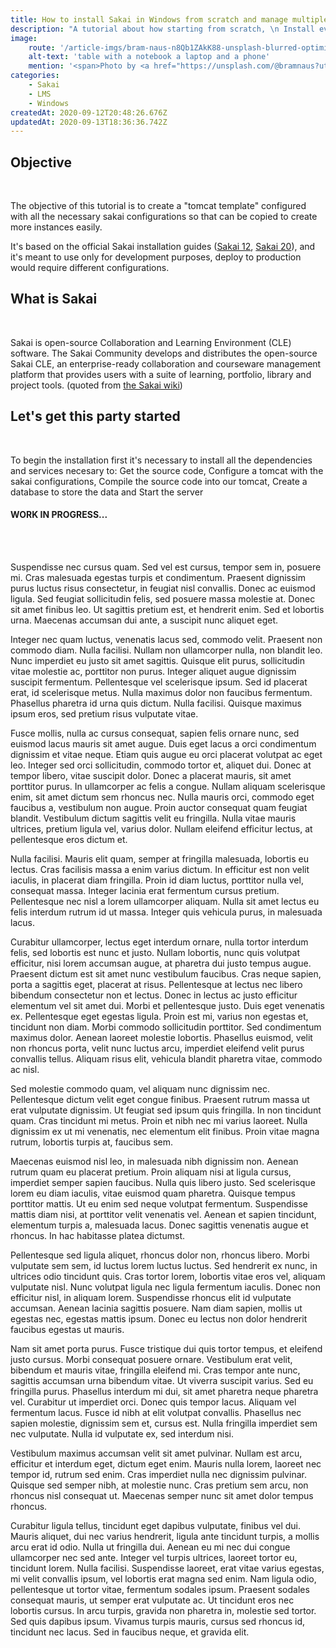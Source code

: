 ```yaml
---
title: How to install Sakai in Windows from scratch and manage multiple tomcat instances
description: "A tutorial about how starting from scratch, \n Install everything needed to compile and run an instance of Sakai in Windows, and how to manage multiple of those for development purposes."
image:
    route: '/article-imgs/bram-naus-n8Qb1ZAkK88-unsplash-blurred-optimized.jpg'
    alt-text: 'table with a notebook a laptop and a phone'
    mention: '<span>Photo by <a href="https://unsplash.com/@bramnaus?utm_source=unsplash&amp;utm_medium=referral&amp;utm_content=creditCopyText">Bram Naus</a> on <a href="https://unsplash.com/?utm_source=unsplash&amp;utm_medium=referral&amp;utm_content=creditCopyText">Unsplash</a></span><br/><i>· Blurred and optimized after download</i>'
categories:
    - Sakai
    - LMS
    - Windows
createdAt: 2020-09-12T20:48:26.676Z
updatedAt: 2020-09-13T18:36:36.742Z
---
```


## Objective
<br>

The objective of this tutorial is to create a "tomcat template" configured with all the necessary sakai configurations so that can be copied to create more instances easily.

It's based on the official Sakai installation guides ([Sakai 12](https://confluence.sakaiproject.org/pages/viewpage.action?pageId=107906475), [Sakai 20](https://confluence.sakaiproject.org/pages/viewpage.action?pageId=122617993)), and it's meant to use only for development purposes, deploy to production would require different configurations.
<div class="mb-5"></div>

## What is Sakai
<br>

Sakai is open-source Collaboration and Learning Environment (CLE) software. The Sakai Community develops and distributes the open-source Sakai CLE, an enterprise-ready collaboration and courseware management platform that provides users with a suite of learning, portfolio, library and project tools.
(quoted from [the Sakai wiki](https://confluence.sakaiproject.org/))

<div class="mb-5"></div>

## Let's get this party started
<br>

To begin the installation first it's necessary to install all the dependencies and services necesary to:
Get the source code,
Configure a tomcat with the sakai configurations,
Compile the source code into our tomcat,
Create a database to store the data and
Start the server

#### WORK IN PROGRESS...
<br>

<mvn-builder></mvn-builder>

<br>
Suspendisse nec cursus quam. Sed vel est cursus, tempor sem in, posuere mi. Cras malesuada egestas turpis et condimentum. Praesent dignissim purus luctus risus consectetur, in feugiat nisl convallis. Donec ac euismod ligula. Sed feugiat sollicitudin felis, sed posuere massa molestie at. Donec sit amet finibus leo. Ut sagittis pretium est, et hendrerit enim. Sed et lobortis urna. Maecenas accumsan dui ante, a suscipit nunc aliquet eget.

Integer nec quam luctus, venenatis lacus sed, commodo velit. Praesent non commodo diam. Nulla facilisi. Nullam non ullamcorper nulla, non blandit leo. Nunc imperdiet eu justo sit amet sagittis. Quisque elit purus, sollicitudin vitae molestie ac, porttitor non purus. Integer aliquet augue dignissim suscipit fermentum. Pellentesque vel scelerisque ipsum. Sed id placerat erat, id scelerisque metus. Nulla maximus dolor non faucibus fermentum. Phasellus pharetra id urna quis dictum. Nulla facilisi. Quisque maximus ipsum eros, sed pretium risus vulputate vitae.

Fusce mollis, nulla ac cursus consequat, sapien felis ornare nunc, sed euismod lacus mauris sit amet augue. Duis eget lacus a orci condimentum dignissim et vitae neque. Etiam quis augue eu orci placerat volutpat ac eget leo. Integer sed orci sollicitudin, commodo tortor et, aliquet dui. Donec at tempor libero, vitae suscipit dolor. Donec a placerat mauris, sit amet porttitor purus. In ullamcorper ac felis a congue. Nullam aliquam scelerisque enim, sit amet dictum sem rhoncus nec. Nulla mauris orci, commodo eget faucibus a, vestibulum non augue. Proin auctor consequat quam feugiat blandit. Vestibulum dictum sagittis velit eu fringilla. Nulla vitae mauris ultrices, pretium ligula vel, varius dolor. Nullam eleifend efficitur lectus, at pellentesque eros dictum et.

Nulla facilisi. Mauris elit quam, semper at fringilla malesuada, lobortis eu lectus. Cras facilisis massa a enim varius dictum. In efficitur est non velit iaculis, in placerat diam fringilla. Proin id diam luctus, porttitor nulla vel, consequat massa. Integer lacinia erat fermentum cursus pretium. Pellentesque nec nisl a lorem ullamcorper aliquam. Nulla sit amet lectus eu felis interdum rutrum id ut massa. Integer quis vehicula purus, in malesuada lacus.

Curabitur ullamcorper, lectus eget interdum ornare, nulla tortor interdum felis, sed lobortis est nunc et justo. Nullam lobortis, nunc quis volutpat efficitur, nisi lorem accumsan augue, at pharetra dui justo tempus augue. Praesent dictum est sit amet nunc vestibulum faucibus. Cras neque sapien, porta a sagittis eget, placerat at risus. Pellentesque at lectus nec libero bibendum consectetur non et lectus. Donec in lectus ac justo efficitur elementum vel sit amet dui. Morbi et pellentesque justo. Duis eget venenatis ex. Pellentesque eget egestas ligula. Proin est mi, varius non egestas et, tincidunt non diam. Morbi commodo sollicitudin porttitor. Sed condimentum maximus dolor. Aenean laoreet molestie lobortis. Phasellus euismod, velit non rhoncus porta, velit nunc luctus arcu, imperdiet eleifend velit purus convallis tellus. Aliquam risus elit, vehicula blandit pharetra vitae, commodo ac nisl.

Sed molestie commodo quam, vel aliquam nunc dignissim nec. Pellentesque dictum velit eget congue finibus. Praesent rutrum massa ut erat vulputate dignissim. Ut feugiat sed ipsum quis fringilla. In non tincidunt quam. Cras tincidunt mi metus. Proin et nibh nec mi varius laoreet. Nulla dignissim ex ut mi venenatis, nec elementum elit finibus. Proin vitae magna rutrum, lobortis turpis at, faucibus sem.

Maecenas euismod nisl leo, in malesuada nibh dignissim non. Aenean rutrum quam eu placerat pretium. Proin aliquam nisi at ligula cursus, imperdiet semper sapien faucibus. Nulla quis libero justo. Sed scelerisque lorem eu diam iaculis, vitae euismod quam pharetra. Quisque tempus porttitor mattis. Ut eu enim sed neque volutpat fermentum. Suspendisse mattis diam nisi, at porttitor velit venenatis vel. Aenean et sapien tincidunt, elementum turpis a, malesuada lacus. Donec sagittis venenatis augue et rhoncus. In hac habitasse platea dictumst.

Pellentesque sed ligula aliquet, rhoncus dolor non, rhoncus libero. Morbi vulputate sem sem, id luctus lorem luctus luctus. Sed hendrerit ex nunc, in ultrices odio tincidunt quis. Cras tortor lorem, lobortis vitae eros vel, aliquam vulputate nisl. Nunc volutpat ligula nec ligula fermentum iaculis. Donec non efficitur nisl, in aliquam lorem. Suspendisse rhoncus elit id vulputate accumsan. Aenean lacinia sagittis posuere. Nam diam sapien, mollis ut egestas nec, egestas mattis ipsum. Donec eu lectus non dolor hendrerit faucibus egestas ut mauris.

Nam sit amet porta purus. Fusce tristique dui quis tortor tempus, et eleifend justo cursus. Morbi consequat posuere ornare. Vestibulum erat velit, bibendum et mauris vitae, fringilla eleifend mi. Cras tempor ante nunc, sagittis accumsan urna bibendum vitae. Ut viverra suscipit varius. Sed eu fringilla purus. Phasellus interdum mi dui, sit amet pharetra neque pharetra vel. Curabitur ut imperdiet orci. Donec quis tempor lacus. Aliquam vel fermentum lacus. Fusce id nibh at elit volutpat convallis. Phasellus nec sapien molestie, dignissim sem et, cursus est. Nulla fringilla imperdiet sem nec vulputate. Nulla id vulputate ex, sed interdum nisi.

Vestibulum maximus accumsan velit sit amet pulvinar. Nullam est arcu, efficitur et interdum eget, dictum eget enim. Mauris nulla lorem, laoreet nec tempor id, rutrum sed enim. Cras imperdiet nulla nec dignissim pulvinar. Quisque sed semper nibh, at molestie nunc. Cras pretium sem arcu, non rhoncus nisl consequat ut. Maecenas semper nunc sit amet dolor tempus rhoncus.

Curabitur ligula tellus, tincidunt eget dapibus vulputate, finibus vel dui. Mauris aliquet, dui nec varius hendrerit, ligula ante tincidunt turpis, a mollis arcu erat id odio. Nulla ut fringilla dui. Aenean eu mi nec dui congue ullamcorper nec sed ante. Integer vel turpis ultrices, laoreet tortor eu, tincidunt lorem. Nulla facilisi. Suspendisse laoreet, erat vitae varius egestas, mi velit convallis ipsum, vel lobortis erat magna sed enim. Nam ligula odio, pellentesque ut tortor vitae, fermentum sodales ipsum. Praesent sodales consequat mauris, ut semper erat vulputate ac. Ut tincidunt eros nec lobortis cursus. In arcu turpis, gravida non pharetra in, molestie sed tortor. Sed quis dapibus ipsum. Vivamus turpis mauris, cursus sed rhoncus id, tincidunt nec lacus. Sed in faucibus neque, et gravida elit.